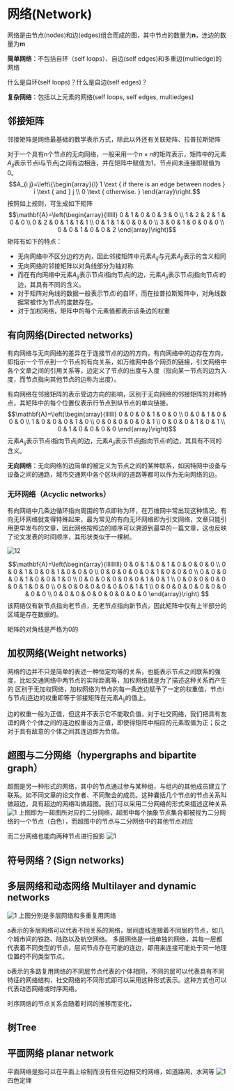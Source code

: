 # 网络(Network)
网络是由节点(nodes)和边(edges)组合而成的图，其中节点的数量为**n**，连边的数量为**m**

**简单网络**：不包括自环（self loops）、自边(self edges)和多重边(multiedge)的网络

什么是自环(self loops)？什么是自边(self edges)？

**复杂网络**：包括以上元素的网络(self loops, self edges, multiedges)

## 邻接矩阵
邻接矩阵是网络最基础的数学表示方式，除此以外还有关联矩阵、拉普拉斯矩阵

对于一个具有n个节点的无向网络，一般采用一个$n\times n$的矩阵表示，矩阵中的元素$A_{ij}$表示节点i与节点j之间有边相连，并在矩阵中赋值为1，节点间未连接即赋值为0。
$$A_{i j}=\left\{\begin{array}{l}
1 \text { if there is an edge between nodes } i \text { and } j \\
0 \text { otherwise. }
\end{array}\right.$$
按照如上规则，可生成如下矩阵
$$\mathbf{A}=\left(\begin{array}{llllll}
0 & 1 & 0 & 0 & 3 & 0 \\
1 & 2 & 2 & 1 & 0 & 0 \\
0 & 2 & 0 & 1 & 1 & 1 \\
0 & 1 & 1 & 0 & 0 & 0 \\
3 & 0 & 1 & 0 & 0 & 0 \\
0 & 0 & 1 & 0 & 0 & 2
\end{array}\right)$$
矩阵有如下的特点：
- 无向网络中不区分边的方向，因此邻接矩阵中元素$A_{ij}$与元素$A_{ji}$表示的含义相同
- 无向网络的邻接矩阵以对角线部分为轴对称
- 而在有向网络中元素$A_{ij}$表示节点i指向节点j的边，元素$A_{ji}$表示节点j指向节点i的边，其具有不同的含义。
- 对于矩阵对角线的数据一般表示节点i的自环，而在拉普拉斯矩阵中，对角线数据常被作为节点的度数存在。
- 对于加权网络，矩阵中的每个元素值都表示该条边的权重

## **有向网络(Directed networks)**
有向网络与无向网络的差异在于连接节点的边的方向，有向网络中的边存在方向，即指示一个节点到一个节点的有向关系，如万维网中各个网页的链接，引文网络中各个文章之间的引用关系等，边定义了节点的出度与入度（指向某一节点的边为入度，而节点指向其他节点的边称为出度）。

有向网络在邻接矩阵的表示受边方向的影响，区别于无向网络的邻接矩阵的对称特点，其矩阵中的每个位置仅表示行节点到纵节点的单向链接。
$$\mathbf{A}=\left(\begin{array}{llllll}
0 & 0 & 0 & 1 & 0 & 0 \\
0 & 0 & 1 & 0 & 0 & 0 \\
1 & 0 & 0 & 0 & 1 & 0 \\
0 & 0 & 0 & 0 & 0 & 1 \\
0 & 0 & 0 & 1 & 0 & 1 \\
0 & 1 & 0 & 0 & 0 & 0
\end{array}\right)$$
元素$A_{ij}$表示节点i指向节点j的边，元素$A_{ji}$表示节点j指向节点i的边，其具有不同的含义。

**无向网络**：无向网络的边简单的被定义为节点之间的某种联系，如因特网中设备与设备之间的通路，城市交通网中各个区块间的道路等都可以作为无向网络的边。

### 无环网络（Acyclic networks）
有向网络中几条边循环指向周围的节点即称为环，在万维网中常出现这种情况。有向无环网络就变得特殊起来，最为常见的有向无环网络即为引文网络，文章只能引用更早发布的文章，因此网络按照边的顺序可以溯源到最早的一篇文章，这也反映了论文发表的时间顺序，其形状类似于一棵树。

![12](pic/04.png)

$$\mathbf{A}=\left(\begin{array}{lllllllll}
0 & 0 & 1 & 0 & 1 & 0 & 0 & 0 & 0 \\
0 & 0 & 1 & 0 & 0 & 1 & 0 & 0 & 0 \\
0 & 0 & 0 & 0 & 0 & 1 & 0 & 0 & 0 \\
0 & 0 & 0 & 0 & 1 & 0 & 0 & 1 & 0 \\
0 & 0 & 0 & 0 & 0 & 0 & 1 & 0 & 1 \\
0 & 0 & 0 & 0 & 0 & 0 & 1 & 0 & 0 \\
0 & 0 & 0 & 0 & 0 & 0 & 0 & 1 & 1 \\
0 & 0 & 0 & 0 & 0 & 0 & 0 & 0 & 0 \\
0 & 0 & 0 & 0 & 0 & 0 & 0 & 0 & 0
\end{array}\right) $$
该网络仅有新节点指向老节点，无老节点指向新节点，因此矩阵中仅有上半部分的区域是存在数据的。

矩阵的对角线是严格为0的


## **加权网络(Weight networks)**
网络的边并不只是简单的表述一种恒定均等的关系，也能表示节点之间联系的强度，比如交通网络中两节点的实际距离等，加权网络就是为了描述这种关系而产生的
区别于无加权网络，加权网络为节点的每一条连边赋予了一定的权重值，节点i与节点j连边的权重即等于邻接矩阵在元素$A_{ij}$的值上。

边的权重一般为正值，但这并不表示它不能取负值，对于社交网络，我们把具有友谊的两个个体之间的连边权重设为正值，即使得矩阵中相应的元素取值为正；反之对于具有敌意的个体之间其连边即为负值。

## 超图与二分网络（hypergraphs and bipartite graph）
超图是另一种形式的网络，其中的节点通过参与某种组，与组内的其他成员建立了联系。如不同文章的论文作者、不同聚会的成员。这种囊括几个节点的节点关系叫做超边，具有超边的网络叫做超图。我们可以采用二分网络的形式来描述这种关系
![1](pic/01.png)
上图即为一超图所对应的二分网络，超图中每个抽象节点集合都被视为二分网络的一个节点（白色），而超图中的节点与二分网络中的其他节点对应

而二分网络也能向两种节点进行投影
![1](pic/02.png)

## 符号网络？(Sign networks)

## 多层网络和动态网络 Multilayer and dynamic networks

![1](pic/03.png)
上图分别是多层网络和多重复用网络

a表示的多层网络可以代表不同关系的网络，层间虚线连接着不同层的节点，如几个城市间的铁路、陆路以及航空网络。
多层网络是一组单独的网络，其每一层都代表着不同类型的节点，层间节点存在可能的连边，即用来连接可能处于同一地理位置的不同类型节点。

b表示的多路复用网络的不同层节点代表的个体相同，不同的层可以代表具有不同特征的网络结构，社交网络的不同形式即可以采用这种形式表示。这种方式也可以代表动态网络或时序网络。

时序网络的节点关系会随着时间的推移而变化，

## 树Tree

## 平面网络 planar network

平面网络是指可以在平面上绘制而没有任何边相交的网络，如道路网，水网等
![1](pic/05.png)
四色定理

